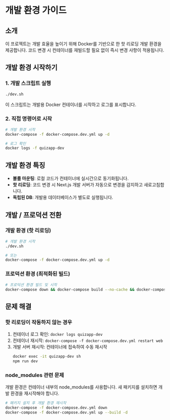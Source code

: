 # 개발 환경 가이드

## 소개

이 프로젝트는 개발 효율을 높이기 위해 Docker를 기반으로 한 핫 리로딩 개발 환경을 제공합니다. 코드 변경 시 컨테이너를 재빌드할 필요 없이 즉시 변경 사항이 적용됩니다.

## 개발 환경 시작하기

### 1. 개발 스크립트 실행

```bash
./dev.sh
```

이 스크립트는 개발용 Docker 컨테이너를 시작하고 로그를 표시합니다.

### 2. 직접 명령어로 시작

```bash
# 개발 환경 시작
docker-compose -f docker-compose.dev.yml up -d

# 로그 확인
docker logs -f quizapp-dev
```

## 개발 환경 특징

- **볼륨 마운팅**: 로컬 코드가 컨테이너에 실시간으로 동기화됩니다.
- **핫 리로딩**: 코드 변경 시 Next.js 개발 서버가 자동으로 변경을 감지하고 새로고침합니다.
- **독립된 DB**: 개발용 데이터베이스가 별도로 실행됩니다.

## 개발 / 프로덕션 전환

### 개발 환경 (핫 리로딩)

```bash
# 개발 환경 시작
./dev.sh

# 또는
docker-compose -f docker-compose.dev.yml up -d
```

### 프로덕션 환경 (최적화된 빌드)

```bash
# 프로덕션 환경 빌드 및 시작
docker-compose down && docker-compose build --no-cache && docker-compose up -d
```

## 문제 해결

### 핫 리로딩이 작동하지 않는 경우

1. 컨테이너 로그 확인: `docker logs quizapp-dev`
2. 컨테이너 재시작: `docker-compose -f docker-compose.dev.yml restart web`
3. 개발 서버 재시작: 컨테이너에 접속하여 수동 재시작
   ```bash
   docker exec -it quizapp-dev sh
   npm run dev
   ```

### node_modules 관련 문제

개발 환경은 컨테이너 내부의 node_modules를 사용합니다. 새 패키지를 설치하면 개발 환경을 재시작해야 합니다.

```bash
# 패키지 설치 후 개발 환경 재시작
docker-compose -f docker-compose.dev.yml down
docker-compose -f docker-compose.dev.yml up --build -d
``` 
